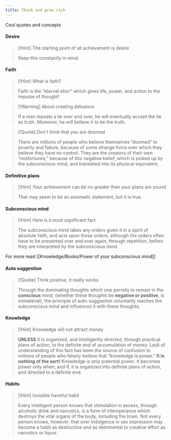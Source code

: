 ```yaml
---
title: Think and grow rich
---
```


Cool quotes and concepts

#### Desire
> [!Hint] The starting point of all achievement is desire
>
> Keep this constantly in mind.

#### Faith
> [!Hint] What is faith?
>
> Faith is the “eternal elixir” which gives life, power, and action to the impulse of thought!

> [!Warning] About creating delusions 
>
> If a man repeats a lie over and over, he will eventually accept the lie as truth. Moreover, he will believe it to be the truth.

> [!Quote] Don't think that you are doomed
>
> There are millions of people who believe themselves “doomed” to poverty and failure, because of some strange force over which they believe they have no control. They are the creators of their own “misfortunes,” because of this negative belief, which is picked up by the subconscious mind, and translated into its physical equivalent.

#### Definitive plans
> [!Hint] Your achievement can be no greater than your plans are sound
>
> That may seem to be an axiomatic statement, but it is true.

#### Subconscious mind 
> [!Hint] Here is a most significant fact
>
> The subconscious mind takes any orders given it in a spirit of absolute faith, and acts upon those orders, although the orders often have to be presented over and over again, through repetition, before they are interpreted by the subconscious mind.

For more read [[Knowledge/Books/Power of your subconscious mind]]

#### Auto suggestion
> [!Quote] Think positive, it really works
> 
> Through the dominating thoughts which one permits to remain in the **conscious** mind, (whether these thoughts be **negative or positive**, is immaterial), the principle of auto-suggestion voluntarily reaches the subconscious mind and influences it with these thoughts.

#### Knowledge
> [!Hint] Knowledge will not attract money
> 
> **UNLESS** it is organized, and intelligently directed, through practical plans of action, to the definite end of accumulation of money. Lack of understanding of this fact has been the source of confusion to millions of people who falsely believe that “knowledge is power.” **It is nothing of the sort!** Knowledge is only potential power. It becomes power only when, and if, it is organized into definite plans of action, and directed to a definite end.

#### Habits
> [!Hint] Invisible harmful habit
>
> Every intelligent person knows that stimulation in excess, through alcoholic drink and narcotics, is a form of intemperance which destroys the vital organs of the body, including the brain. Not every person knows, however, that over indulgence in sex expression may become a habit as destructive and as detrimental to creative effort as narcotics or liquor.
